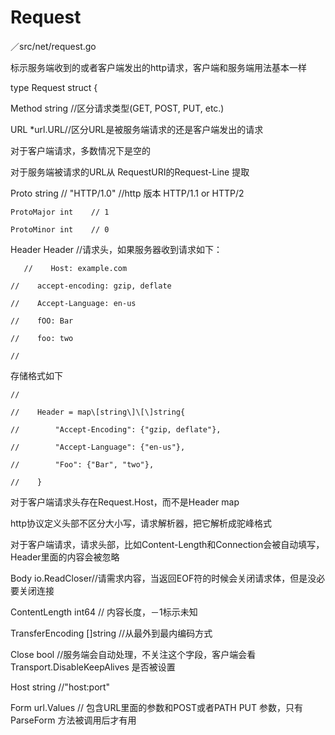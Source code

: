 # Request

／src/net/request.go

标示服务端收到的或者客户端发出的http请求，客户端和服务端用法基本一样

type Request struct {

Method string //区分请求类型\(GET, POST, PUT, etc.\)

URL \*url.URL//区分URL是被服务端请求的还是客户端发出的请求

对于客户端请求，多数情况下是空的

对于服务端被请求的URL从 RequestURI的Request-Line 提取

Proto      string // "HTTP/1.0"  //http 版本 HTTP/1.1 or HTTP/2

```
ProtoMajor int    // 1

ProtoMinor int    // 0
```

Header Header //请求头，如果服务器收到请求如下：

```
   //    Host: example.com

//    accept-encoding: gzip, deflate

//    Accept-Language: en-us

//    fOO: Bar

//    foo: two

//
```

存储格式如下

```
//

//    Header = map\[string\]\[\]string{

//        "Accept-Encoding": {"gzip, deflate"},

//        "Accept-Language": {"en-us"},

//        "Foo": {"Bar", "two"},

//    }
```

对于客户端请求头存在Request.Host，而不是Header map

http协议定义头部不区分大小写，请求解析器，把它解析成驼峰格式

对于客户端请求，请求头部，比如Content-Length和Connection会被自动填写，Header里面的内容会被忽略

Body io.ReadCloser//请需求内容，当返回EOF符的时候会关闭请求体，但是没必要关闭连接

ContentLength int64 // 内容长度，－1标示未知

TransferEncoding \[\]string //从最外到最内编码方式

Close bool //服务端会自动处理，不关注这个字段，客户端会看 Transport.DisableKeepAlives 是否被设置

Host string //"host:port"

Form url.Values  // 包含URL里面的参数和POST或者PATH  PUT 参数，只有ParseForm 方法被调用后才有用


